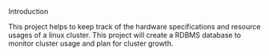 Introduction

This project helps to keep track of the hardware specifications and resource usages of a linux cluster.
This project will create a RDBMS database to monitor cluster usage and plan for cluster growth.